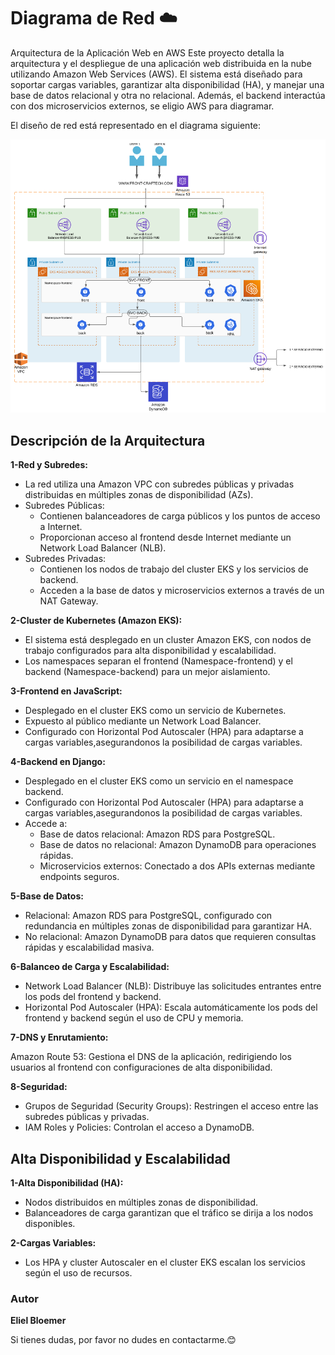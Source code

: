 
# Diagrama de Red ☁️

Arquitectura de la Aplicación Web en AWS
Este proyecto detalla la arquitectura y el despliegue de una aplicación web distribuida en la nube utilizando Amazon Web Services (AWS). El sistema está diseñado para soportar cargas variables, garantizar alta disponibilidad (HA), y manejar una base de datos relacional y otra no relacional. Además, el backend interactúa con dos microservicios externos, se eligio AWS para diagramar.

El diseño de red está representado en el diagrama siguiente:

![alt text](./image.png)


## Descripción de la Arquitectura

**1-Red y Subredes:**

- La red utiliza una Amazon VPC con subredes públicas y privadas distribuidas en múltiples zonas de disponibilidad (AZs).
- Subredes Públicas:
  - Contienen balanceadores de carga públicos y los puntos de acceso a Internet.
  - Proporcionan acceso al frontend desde Internet mediante un Network Load Balancer (NLB).
- Subredes Privadas:
  - Contienen los nodos de trabajo del cluster EKS y los servicios de backend.
  - Acceden a la base de datos y microservicios externos a través de un NAT Gateway.

**2-Cluster de Kubernetes (Amazon EKS):**
 - El sistema está desplegado en un cluster Amazon EKS, con nodos de trabajo configurados para alta disponibilidad y escalabilidad.
 - Los namespaces separan el frontend (Namespace-frontend) y el backend (Namespace-backend) para un mejor aislamiento.

 **3-Frontend en JavaScript:**

 - Desplegado en el cluster EKS como un servicio de Kubernetes.
 - Expuesto al público mediante un Network Load Balancer.
 - Configurado con Horizontal Pod Autoscaler (HPA) para adaptarse a cargas variables,asegurandonos la posibilidad de cargas variables.

 **4-Backend en Django:**

- Desplegado en el cluster EKS como un servicio en el namespace backend.
- Configurado con Horizontal Pod Autoscaler (HPA) para adaptarse a cargas variables,asegurandonos la posibilidad de cargas variables.
- Accede a:
  - Base de datos relacional: Amazon RDS para PostgreSQL.
  - Base de datos no relacional: Amazon DynamoDB para operaciones rápidas.
  - Microservicios externos: Conectado a dos APIs externas mediante endpoints seguros.

**5-Base de Datos:**

- Relacional: Amazon RDS para PostgreSQL, configurado con redundancia en múltiples zonas de disponibilidad para garantizar HA.
- No relacional: Amazon DynamoDB para datos que requieren consultas rápidas y escalabilidad masiva.  

**6-Balanceo de Carga y Escalabilidad:**

- Network Load Balancer (NLB): Distribuye las solicitudes entrantes entre los pods del frontend y backend.
- Horizontal Pod Autoscaler (HPA): Escala automáticamente los pods del frontend y backend según el uso de CPU y memoria.

**7-DNS y Enrutamiento:**

Amazon Route 53: Gestiona el DNS de la aplicación, redirigiendo los usuarios al frontend con configuraciones de alta disponibilidad.

**8-Seguridad:**

- Grupos de Seguridad (Security Groups): Restringen el acceso entre las subredes públicas y privadas.
- IAM Roles y Policies: Controlan el acceso a DynamoDB.

## Alta Disponibilidad y Escalabilidad
**1-Alta Disponibilidad (HA):**

- Nodos distribuidos en múltiples zonas de disponibilidad.
- Balanceadores de carga garantizan que el tráfico se dirija a los nodos disponibles.

**2-Cargas Variables:**

- Los HPA y cluster Autoscaler en el cluster EKS escalan los servicios según el uso de recursos.

### Autor

**Eliel Bloemer**

Si tienes dudas, por favor no dudes en contactarme.😊